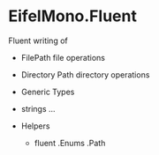 # EifelMono.Fluent


Fluent writing of

* FilePath file operations
* Directory Path directory operations

* Generic Types

* strings ... 

* Helpers
    * fluent
        .Enums
        .Path

        

